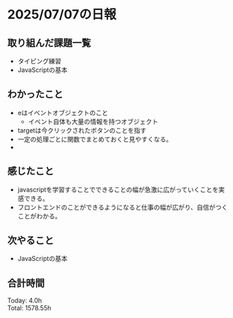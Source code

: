 # 2025/07/07の日報
## 取り組んだ課題一覧
* タイピング練習
* JavaScriptの基本
## わかったこと 
* eはイベントオブジェクトのこと
  * イベント自体も大量の情報を持つオブジェクト
*  targetは今クリックされたボタンのことを指す  
* 一定の処理ごとに関数でまとめておくと見やすくなる。
* 
## 感じたこと
* javascriptを学習することでできることの幅が急激に広がっていくことを実感できる。
 * フロントエンドのことができるようになると仕事の幅が広がり、自信がつくことがわかる。 
## 次やること
* JavaScriptの基本
##  合計時間 
Today: 4.0h<br>
Total: 1578.55h
